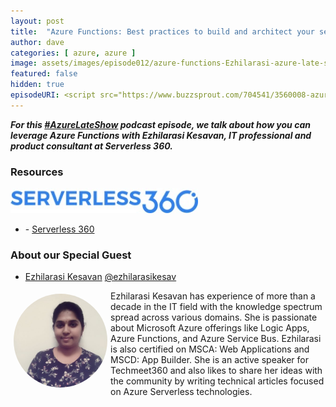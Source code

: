 ```yaml
---
layout: post
title:  "Azure Functions: Best practices to build and architect your serverless solutions"
author: dave
categories: [ azure, azure ]
image: assets/images/episode012/azure-functions-Ezhilarasi-azure-late-show-podcast.jpg
featured: false
hidden: true
episodeURI: <script src="https://www.buzzsprout.com/704541/3560008-azure-late-show-podcast-episode-012-azure-functions-best-practices-to-build-and-architect-your-serverless-solutions.js?container_id=buzzsprout-player-3560008&player=small" type="text/javascript" charset="utf-8"></script>
---
```


<p>
<div id="buzzsprout-player-3560008"></div>
<script src="https://www.buzzsprout.com/704541/3560008-azure-late-show-podcast-episode-012-azure-functions-best-practices-to-build-and-architect-your-serverless-solutions.js?container_id=buzzsprout-player-3560008&player=small" type="text/javascript" charset="utf-8"></script>
</p>
<p style="font-style: oblique;font-weight: bolder;">
For this <a href="https://twitter.com/search?q=%23AzureLateShow&src=typeahead_click" target="_blank">#AzureLateShow</a> podcast episode, we talk about how you can leverage Azure Functions with Ezhilarasi Kesavan, IT professional and product consultant at Serverless 360.</p>


<h3>Resources</h3>
 
 <img src="../assets/images/episode010/serverless360.jpg" alt="Serverless360" style="width:300px;">

 + <i class="fas fa-globe"></i> - <a href=" https://www.serverless360.com/" target="_blank">Serverless 360</a>



<h3> About our Special Guest</h3>

+ <a href="https://www.linkedin.com/in/ezhilarasi-kesavan-a0902a109/" target="_blank">Ezhilarasi Kesavan</a> 
<i class="fab fa-twitter"></i><a href="https://twitter.com/ezhilarasikesav" target="_blank"> @ezhilarasikesav</a>


<img src="../assets/images/episode010/ezhilarasi.jpg" alt="Ezhilarasi" style="width:150px;border-radius: 50%;clear:both;float:left;padding: 5px;">

<p>Ezhilarasi Kesavan has experience of more than a decade in the IT field with the knowledge spectrum spread across various domains. She is passionate about Microsoft Azure offerings like Logic Apps, Azure Functions, and Azure Service Bus. Ezhilarasi is also certified on MSCA: Web Applications and MSCD: App Builder. She is an active speaker for Techmeet360 and also likes to share her ideas with the community by writing technical articles focused on Azure Serverless technologies. 
</p>